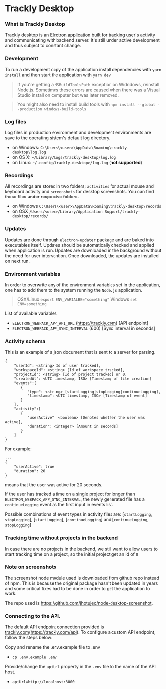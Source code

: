# Trackly Desktop

### What is Trackly Desktop
Trackly desktop is an [Electron application](https://electronjs.org/) built for tracking user's activity and communicating with backend server. It's still under active development and thus subject to constant change.

### Development
To run a development copy of the application install dependencies with `yarn install` and then start the application with `yarn dev`.

> If you're getting a `MSBuildToolsPath` exception on Widndows, reinstall Node.js. Sometimes these errors are caused when there was a Visual Studio install on computer but was later removed.

> You might also need to install build tools with `npm install --global --production windows-build-tools`

### Log files
Log files in production environment and development environments are save to the operating sistem's default log directory.
- on Windows: `C:\Users\<user>\AppData\Roaming\trackly-desktop\log.log`
- on OS X: `~/Library/Logs/trackly-desktop/log.log`
- on Linux: `~/.config/trackly-desktop>/log.log` (**not supported**)

### Recordings
All recordings are stored in two folders; `activities` for actual mouse and keyboard activity and `screenshots` for desktop screenshots. You can find these files under respective folders.
 - on Windows `C:\Users\<user>\AppData\Roaming\trackly-desktop\records`
 - on OSX `/Users/<user>/Library/Application Support/trackly-desktop/records/`

### Updates
Updates are done through `electron-updater` package and are baked into executables itself. Updates should be automatically checked and applied when application is run. Updates are downloaded in the background without the need for user intervention. Once downloaded, the updates are installed on next run.

### Environment variables
In order to overwrite any of the environment variables set in the application, one has to add them to the system running the `Node.js` application.

> OSX/Linux
`export ENV_VARIALBE="something"`
> Windows
`set ENV=something`

List of available variables
* `ELECTRON_WEBPACK_APP_API_URL` (https://trackly.com) [API endpoint]
* `ELECTRON_WEBPACK_APP_SYNC_INTERVAL` (600) [Sync interval in seconds]

### Activity schema
This is an example of a json document that is sent to a server for parsing.
```
{
    "userId": <string>[Id of user tracked],
    "workspaceId": <string> [Id of workspace tracked],
    "projectId": <string> [Id of project tracked] or 0,
    "createdAt": <UTC timestamp, ISO> [Timestamp of file creation]
    "events":[
       {
          "type": <string> [startLogging|stopLogging|continueLogging],
          "timestamp": <UTC timestamp, ISO> [Timestamp of event]
       }
    ],
    "activity":[
       {
          "userActive": <boolean> [Denotes whether the user was active],
          "duration": <integer> [Amount in seconds]
       }
    ]
}
```

For example:
```
...
{
    "userActive": true,
    "duration": 20
}
```
means that the user was active for 20 seconds.

If the user has tracked a time on a single project for longer than `ELECTRON_WEBPACK_APP_SYNC_INTERVAL`, the newly generated file has a `continueLogging` event as the first input in events list.

Possible combinations of event types in activity files are: [`startLogging`, `stopLogging`], [`startLogging`],  [`continueLogging`] and [`continueLogging`, `stopLogging`]

### Tracking time without projects in the backend
In case there are no projects in the backend, we still want to allow users to start tracking time on a project, so
the initial project get an id of `0`

### Note on screenshots
The screenshot node module used is downloaded from github repo instead of npm. This is because the original package hasn't been updated in years and some critical fixes had to be done in order to get the application to work.

The repo used is https://github.com/jhotujec/node-desktop-screenshot.

### Connecting to the API.
The default API endpoint connection provided is [trackly.com](https://trackly.com/)(https://trackly.com/api). To configure a custom API endpoint, follow the steps below:

Copy and rename the .env.example file to .env
- `cp .env.example .env`

Provide/change the `apiUrl` property in the `.env` file to the name of the API host.
- `apiUrl=http://localhost:3000`
